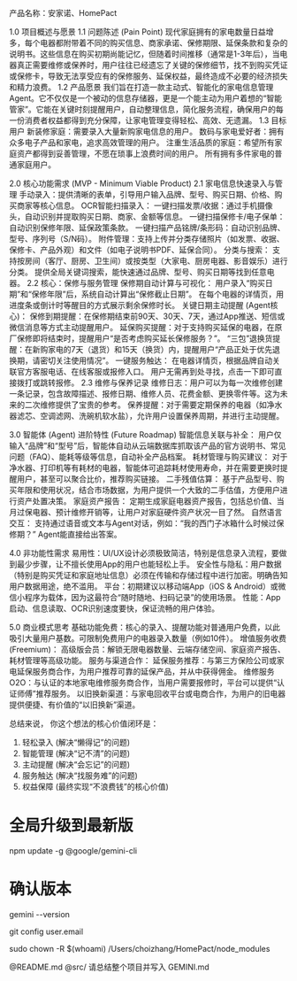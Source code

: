 产品名称：安家诺、HomePact

1.0 项目概述与愿景
1.1 问题陈述 (Pain Point)
现代家庭拥有的家电数量日益增多，每个电器都附带着不同的购买信息、商家承诺、保修期限、延保条款和复杂的说明书。这些信息在购买初期尚能记忆，但随着时间推移（通常是1-3年后），当电器真正需要维修或保养时，用户往往已经遗忘了关键的保修细节，找不到购买凭证或保修卡，导致无法享受应有的保修服务、延保权益，最终造成不必要的经济损失和精力浪费。
1.2 产品愿景
我们旨在打造一款主动式、智能化的家电信息管理Agent。它不仅仅是一个被动的信息存储器，更是一个能主动为用户着想的“智能管家”。它能在关键时刻提醒用户，自动整理信息，简化服务流程，确保用户的每一份消费者权益都得到充分保障，让家电管理变得轻松、高效、无遗漏。
1.3 目标用户
新装修家庭：需要录入大量新购家电信息的用户。
数码与家电爱好者：拥有众多电子产品和家电，追求高效管理的用户。
注重生活品质的家庭：希望所有家庭资产都得到妥善管理，不愿在琐事上浪费时间的用户。
所有拥有多件家电的普通家庭用户。

2.0 核心功能需求 (MVP - Minimum Viable Product)
2.1 家电信息快速录入与管理
手动录入：提供清晰的表单，引导用户输入品牌、型号、购买日期、价格、购买商家等核心信息。
OCR智能扫描录入：
一键扫描发票/收据：通过手机摄像头，自动识别并提取购买日期、商家、金额等信息。
一键扫描保修卡/电子保单：自动识别保修年限、延保政策条款。
一键扫描产品铭牌/条形码：自动识别品牌、型号、序列号（S/N码）。
附件管理：支持上传并分类存储照片（如发票、收据、保修卡、产品外观）和文件（如电子说明书PDF、延保合同）。
分类与搜索：
支持按房间（客厅、厨房、卫生间）或按类型（大家电、厨房电器、影音娱乐）进行分类。
提供全局关键词搜索，能快速通过品牌、型号、购买日期等找到任意电器。
2.2 核心：保修与服务管理
保修期自动计算与可视化：
用户录入“购买日期”和“保修年限”后，系统自动计算出“保修截止日期”。
在每个电器的详情页，用进度条或倒计时等醒目的方式展示剩余保修时长。
关键日期主动提醒 (Agent核心)：
保修到期提醒：在保修期结束前90天、30天、7天，通过App推送、短信或微信消息等方式主动提醒用户。
延保购买提醒：对于支持购买延保的电器，在原厂保修即将结束时，提醒用户“是否考虑购买延长保修服务？”。
“三包”退换货提醒：在新购家电的7天（退货）和15天（换货）内，提醒用户“产品正处于优先退换期，请密切关注使用情况”。
一键服务触达：
在电器详情页，根据品牌自动关联官方客服电话、在线客服或报修入口。
用户无需再到处寻找，点击一下即可直接拨打或跳转报修。
2.3 维修与保养记录
维修日志：用户可以为每一次维修创建一条记录，包含故障描述、报修日期、维修人员、花费金额、更换零件等。这为未来的二次维修提供了宝贵的参考。
保养提醒：对于需要定期保养的电器（如净水器滤芯、空调滤网、洗碗机软水盐），允许用户设置保养周期，并进行主动提醒。

3.0 智能体 (Agent) 进阶特性 (Future Roadmap)
智能信息关联与补全：
用户仅输入“品牌”和“型号”后，智能体自动从云端数据库抓取该产品的官方说明书、常见问题（FAQ）、能耗等级等信息，自动补全产品档案。
耗材管理与购买建议：
对于净水器、打印机等有耗材的电器，智能体可追踪耗材使用寿命，并在需要更换时提醒用户，甚至可以聚合比价，推荐购买链接。
二手残值估算：
基于产品型号、购买年限和使用状况，结合市场数据，为用户提供一个大致的二手估值，方便用户进行资产处置决策。
家庭资产报告：
定期生成家庭电器资产报告，包括总价值、当月过保电器、预计维修开销等，让用户对家庭硬件资产状况一目了然。
自然语言交互：
支持通过语音或文本与Agent对话，例如：“我的西门子冰箱什么时候过保修期？” Agent能直接给出答案。

4.0 非功能性需求
易用性：UI/UX设计必须极致简洁，特别是信息录入流程，要做到最少步骤，让不擅长使用App的用户也能轻松上手。
安全性与隐私：用户数据（特别是购买凭证和家庭地址信息）必须在传输和存储过程中进行加密。明确告知用户数据用途，绝不滥用。
平台：初期建议以移动端App（iOS & Android）或微信小程序为载体，因为这最符合“随时随地、扫码记录”的使用场景。
性能：App启动、信息读取、OCR识别速度要快，保证流畅的用户体验。

5.0 商业模式思考
基础功能免费：核心的录入、提醒功能对普通用户免费，以此吸引大量用户基数。可限制免费用户的电器录入数量（例如10件）。
增值服务收费 (Freemium)：
高级版会员：解锁无限电器数量、云端存储空间、家庭资产报告、耗材管理等高级功能。
服务与渠道合作：
延保服务推荐：与第三方保险公司或家电延保服务商合作，为用户推荐可靠的延保产品，并从中获得佣金。
维修服务O2O：与认证的本地家电维修服务商合作，当用户需要报修时，平台可以提供“认证师傅”推荐服务。
以旧换新渠道：与家电回收平台或电商合作，为用户的旧电器提供便捷、有价值的“以旧换新”渠道。

总结来说， 你这个想法的核心价值闭环是：

1. 轻松录入 (解决“懒得记”的问题)
2. 智能管理 (解决“记不清”的问题)
3. 主动提醒 (解决“会忘记”的问题)
4. 服务触达 (解决“找服务难”的问题)
5. 权益保障 (最终实现“不浪费钱”的核心价值)

# 全局升级到最新版

npm update -g @google/gemini-cli

# 确认版本

gemini --version

git config user.email

sudo chown -R $(whoami) /Users/choizhang/HomePact/node_modules

@README.md @src/ 请总结整个项目并写入 GEMINI.md
